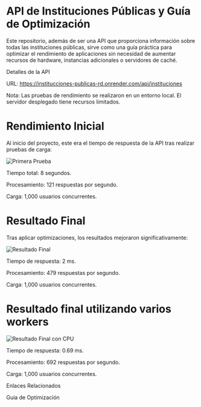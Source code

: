 # API de Instituciones Públicas y Guía de Optimización

Este repositorio, además de ser una API que proporciona información sobre todas las instituciones públicas, sirve como una guía práctica para optimizar el rendimiento de aplicaciones sin necesidad de aumentar recursos de hardware, instancias adicionales o servidores de caché.

Detalles de la API

URL: https://institucciones-publicas-rd.onrender.com/api/instituciones

Nota: Las pruebas de rendimiento se realizaron en un entorno local. El servidor desplegado tiene recursos limitados.

# Rendimiento Inicial


Al inicio del proyecto, este era el tiempo de respuesta de la API tras realizar pruebas de carga:

![Primera Prueba](https://i.ibb.co/7NQ9Kmb/Primera-Prueba.png)

Tiempo total: 8 segundos.

Procesamiento: 121 respuestas por segundo.

Carga: 1,000 usuarios concurrentes.

# Resultado Final

Tras aplicar optimizaciones, los resultados mejoraron significativamente:

![Resultado Final](https://i.ibb.co/3SpB4c1/Resultado-Final-Prueba.png)

Tiempo de respuesta: 2 ms.

Procesamiento: 479 respuestas por segundo.

Carga: 1,000 usuarios concurrentes.

# Resultado final utilizando varios workers

![Resultado Final con CPU](https://i.ibb.co/m9SkKxj/Resultado-Final-Con-Uso-Del-Procesador.png)

Tiempo de respuesta: 0.69 ms.

Procesamiento: 692 respuestas por segundo.

Carga: 1,000 usuarios concurrentes.

Enlaces Relacionados

Guía de Optimización

